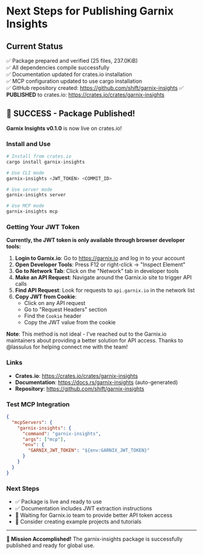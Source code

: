 # Next Steps for Publishing Garnix Insights

## Current Status
✅ Package prepared and verified (25 files, 237.0KiB)  
✅ All dependencies compile successfully  
✅ Documentation updated for crates.io installation  
✅ MCP configuration updated to use cargo installation  
✅ GitHub repository created: https://github.com/shift/garnix-insights
✅ **PUBLISHED** to crates.io: https://crates.io/crates/garnix-insights

## 🎉 SUCCESS - Package Published!

**Garnix Insights v0.1.0** is now live on crates.io!

### Install and Use
```bash
# Install from crates.io
cargo install garnix-insights

# Use CLI mode
garnix-insights <JWT_TOKEN> <COMMIT_ID>

# Use server mode  
garnix-insights server

# Use MCP mode
garnix-insights mcp
```

### Getting Your JWT Token

**Currently, the JWT token is only available through browser developer tools:**

1. **Login to Garnix.io**: Go to https://garnix.io and log in to your account
2. **Open Developer Tools**: Press F12 or right-click → "Inspect Element"
3. **Go to Network Tab**: Click on the "Network" tab in developer tools
4. **Make an API Request**: Navigate around the Garnix.io site to trigger API calls
5. **Find API Request**: Look for requests to `api.garnix.io` in the network list
6. **Copy JWT from Cookie**: 
   - Click on any API request
   - Go to "Request Headers" section
   - Find the `Cookie` header
   - Copy the JWT value from the cookie

**Note**: This method is not ideal - I've reached out to the Garnix.io maintainers about providing a better solution for API access. Thanks to @lassulus for helping connect me with the team!

### Links
- **Crates.io**: https://crates.io/crates/garnix-insights
- **Documentation**: https://docs.rs/garnix-insights (auto-generated)
- **Repository**: https://github.com/shift/garnix-insights  

### Test MCP Integration
```json
{
  "mcpServers": {
    "garnix-insights": {
      "command": "garnix-insights",
      "args": ["mcp"],
      "env": {
        "GARNIX_JWT_TOKEN": "${env:GARNIX_JWT_TOKEN}"
      }
    }
  }
}
```

### Next Steps
- ✅ Package is live and ready to use
- ✅ Documentation includes JWT extraction instructions
- 🔄 Waiting for Garnix.io team to provide better API token access
- 🔄 Consider creating example projects and tutorials

---

**🎉 Mission Accomplished!** The garnix-insights package is successfully published and ready for global use.
